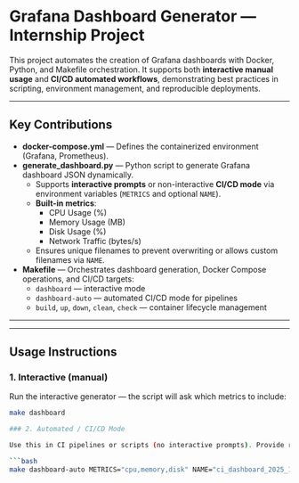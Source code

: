 # Grafana Dashboard Generator — Internship Project

This project automates the creation of Grafana dashboards with Docker, Python, and Makefile orchestration. It supports both **interactive manual usage** and **CI/CD automated workflows**, demonstrating best practices in scripting, environment management, and reproducible deployments.

---

## Key Contributions

- **docker-compose.yml** — Defines the containerized environment (Grafana, Prometheus).  
- **generate_dashboard.py** — Python script to generate Grafana dashboard JSON dynamically.  
  - Supports **interactive prompts** or non-interactive **CI/CD mode** via environment variables (`METRICS` and optional `NAME`).  
  - **Built-in metrics**:  
    - CPU Usage (%)  
    - Memory Usage (MB)  
    - Disk Usage (%)  
    - Network Traffic (bytes/s)  
  - Ensures unique filenames to prevent overwriting or allows custom filenames via `NAME`.  
- **Makefile** — Orchestrates dashboard generation, Docker Compose operations, and CI/CD targets:  
  - `dashboard` — interactive mode  
  - `dashboard-auto` — automated CI/CD mode for pipelines  
  - `build`, `up`, `down`, `clean`, `check` — container lifecycle management  

---

---

## Usage Instructions

### 1. Interactive (manual)

Run the interactive generator — the script will ask which metrics to include:

```bash
make dashboard

### 2. Automated / CI/CD Mode

Use this in CI pipelines or scripts (no interactive prompts). Provide required `METRICS` and optional `NAME`:

```bash
make dashboard-auto METRICS="cpu,memory,disk" NAME="ci_dashboard_2025_10_17"
